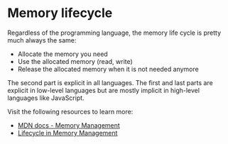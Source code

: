 # Memory lifecycle

Regardless of the programming language, the memory life cycle is pretty much always the same:

 - Allocate the memory you need
 - Use the allocated memory (read, write)
 - Release the allocated memory when it is not needed anymore

The second part is explicit in all languages. The first and last parts are explicit in low-level languages but are mostly implicit in high-level languages like JavaScript.

Visit the following resources to learn more:

- [MDN docs - Memory Management](https://developer.mozilla.org/en-US/docs/Web/JavaScript/Memory_Management)
- [Lifecycle in Memory Management](https://medium.com/swlh/the-lifecycle-of-memory-in-javascript-5b5bffc5ff4c)
